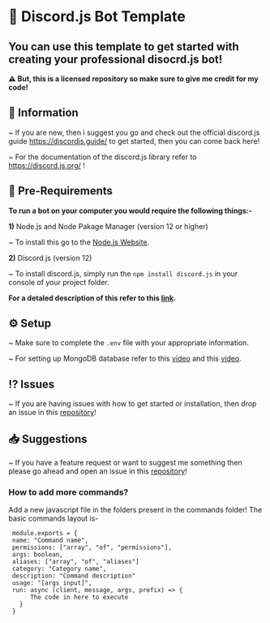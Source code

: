 # 🤖 Discord.js Bot Template

## You can use this template to get started with creating your professional disocrd.js bot!

**⚠ But, this is a licensed repository so make sure to give me credit for my code!**

## 📃 Information 

~ If you are new, then i suggest you go and check out the official discord.js guide https://discordjs.guide/ to get started, then you can come back here! 

~ For the documentation of the discord.js library refer to https://discord.js.org/ !

## 📲 Pre-Requirements
**To run a bot on your computer you would require the following things:-**

**1)** Node.js and Node Pakage Manager (version 12 or higher)

~ To install this go to the [Node.js Website](https://nodejs.org/en/).

**2)** Discord.js (version 12)

~ To install discord.js, simply run the `npm install discord.js` in your console of your project folder.

**For a detaled description of this refer to this [link](https://discordjs.guide/preparations/#installing-node-js-and-discord-js).**

## ⚙ Setup

~ Make sure to complete the `.env` file with your appropriate information.

~ For setting up MongoDB database refer to this [video](https://www.youtube.com/watch?v=solUvRZEh9g) and this [video](https://youtu.be/HdOOpt2Rbns).

## ⁉ Issues

~ If you are having issues with how to get started or installation, then drop an issue in this [repository](https://github.com/Rayne231/discord.js/issues)!

## 📥 Suggestions 

~ If you have a feature request or want to suggest me something then please go ahead and open an issue in this [repository](https://github.com/Rayne231/discord.js/issues)!

### How to add more commands?

Add a new javascript file in the folders present in the commands folder!
The basic commands layout is-
```
 module.exports = {
 name: "Command name",
 permissions: ["array", "of", "permissions"],
 args: boolean,
 aliases: ["array", "of", "aliases"]
 category: "Category name",
 description: "Command description"
 usage: "[args input]",
 run: async (client, message, args, prefix) => {
      The code in here to execute
   }
 }
 ```
